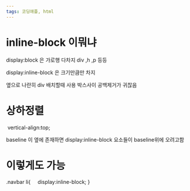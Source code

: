 ```yaml
---
tags: 코딩애플, html
---
```

# inline-block 이뭐냐

display:block 은 가로행 다차지 
div ,h ,p 등등

display:inline-block 은 크기만큼만 차지

옆으로 나란히 div 배치할때 사용
박스사이 공백제거가 귀찮음


# 상하정렬

 vertical-align:top;

baseline 이 옆에 존재하면 display:inline-block 요소들이 baseline위에 오려고함



# 이렇게도 가능

.navbar li{
    display:inline-block;
}
